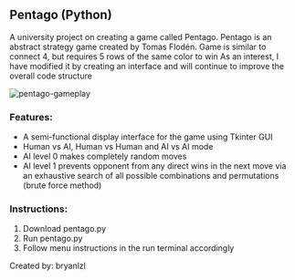 ## Pentago (Python)

A university project on creating a game called Pentago. 
Pentago is an abstract strategy game created by Tomas Flodén.
Game is similar to connect 4, but requires 5 rows of the same color to win
As an interest, I have modified it by creating an interface and will continue to improve the overall code structure

![pentago-gameplay](https://github.com/bryanlzl/pentago/assets/58539426/c5080407-e43d-4ae4-af9e-1cb2060a77a6)

### Features:
- A semi-functional display interface for the game using Tkinter GUI
- Human vs AI, Human vs Human and AI vs AI mode
- AI level 0 makes completely random moves
- AI level 1 prevents opponent from any direct wins in the next move via an exhaustive search of all possible combinations and permutations (brute force method)

### Instructions:
1) Download pentago.py
2) Run pentago.py
3) Follow menu instructions in the run terminal accordingly

Created by: bryanlzl

